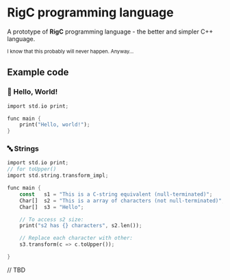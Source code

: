 # RigC programming language

A prototype of **RigC** programming language - the better and simpler C++ language.

<small>I know that this probably will never happen. Anyway...</small>


## Example code

### 👋 Hello, World!

```rust
import std.io print;

func main {
	print("Hello, world!");
}
```

### 🔤 Strings

```rust
import std.io print;
// for toUpper()
import std.string.transform_impl;

func main {
	const	s1 = "This is a C-string equivalent (null-terminated)";
	Char[]	s2 = "This is a array of characters (not null-terminated)";
	Char[]	s3 = "Hello";

	// To access s2 size:
	print("s2 has {} characters", s2.len());

	// Replace each character with other:
	s3.transform(c => c.toUpper());

}
```

// TBD